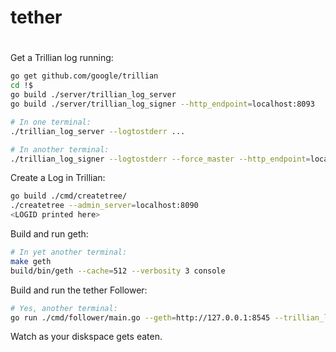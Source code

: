 # tether

#
Get a Trillian log running:

```bash
go get github.com/google/trillian
cd !$
go build ./server/trillian_log_server
go build ./server/trillian_log_signer --http_endpoint=localhost:8093

# In one terminal:
./trillian_log_server --logtostderr ...

# In another terminal:
./trillian_log_signer --logtostderr --force_master --http_endpoint=localhost:8092 --batch_size=1000 --sequencer_guard_window=0 --sequencer_interval=200ms
```

Create a Log in Trillian:
```bash
go build ./cmd/createtree/
./createtree --admin_server=localhost:8090
<LOGID printed here>
```

Build and run geth:

```bash
# In yet another terminal:
make geth
build/bin/geth --cache=512 --verbosity 3 console

```

Build and run the tether Follower:

```bash
# Yes, another terminal:
go run ./cmd/follower/main.go --geth=http://127.0.0.1:8545 --trillian_log=localhost:8090 --log_id LOGID --logtostderr
```

Watch as your diskspace gets eaten.


